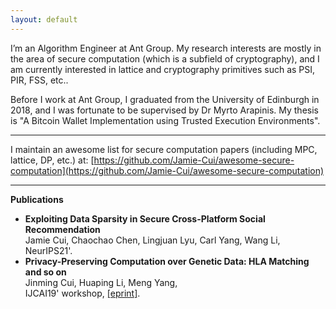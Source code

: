 ```yaml
---
layout: default
---
```


I’m an Algorithm Engineer at Ant Group. My research interests are mostly in the area of secure computation (which is a subfield of cryptography), and I am currently interested in lattice and cryptography primitives such as PSI, PIR, FSS, etc..

Before I work at Ant Group, I graduated from the University of Edinburgh in 2018, and I was fortunate to be supervised by Dr Myrto Arapinis. My thesis is "A Bitcoin Wallet Implementation using Trusted Execution Environments".

---
I maintain an awesome list for secure computation papers (including MPC, lattice, DP, etc.) at: [https://github.com/Jamie-Cui/awesome-secure-computation](https://github.com/Jamie-Cui/awesome-secure-computation)

---
**Publications**

- **Exploiting Data Sparsity in Secure Cross-Platform Social Recommendation**  
   Jamie Cui, Chaochao Chen, Lingjuan Lyu, Carl Yang, Wang Li,  
   NeurIPS21'.
- **Privacy-Preserving Computation over Genetic Data: HLA Matching and so on**  
   Jinming Cui, Huaping Li, Meng Yang,  
   IJCAI19' workshop, [[eprint]](https://eprint.iacr.org/2019/1305). 
